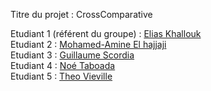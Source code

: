 Titre du projet : CrossComparative

Etudiant 1 (référent du groupe) :  [Elias Khallouk](mailto:elias.khallouk@edu.univ-fcomte.fr?subject=SAE_1_05_06)<br>
Etudiant 2 : [Mohamed-Amine El hajjaji](mailto:@edu.univ-fcomte.fr?subject=SAE_1_05_06)<br>
Etudiant 3 : [Guillaume Scordia](mailto:gscordia@edu.univ-fcomte.fr?subject=SAE_1_05_06)<br>
Etudiant 4 : [Noé Taboada](mailto:ntaboada@edu.univ-fcomte.fr?subject=SAE_1_05_06)<br>
Etudiant 5 : [Theo Vieville](mailto:tvievill@edu.univ-fcomte.fr?subject=SAE_1_05_06) 
